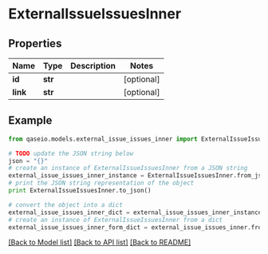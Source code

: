 # ExternalIssueIssuesInner


## Properties

Name | Type | Description | Notes
------------ | ------------- | ------------- | -------------
**id** | **str** |  | [optional] 
**link** | **str** |  | [optional] 

## Example

```python
from qaseio.models.external_issue_issues_inner import ExternalIssueIssuesInner

# TODO update the JSON string below
json = "{}"
# create an instance of ExternalIssueIssuesInner from a JSON string
external_issue_issues_inner_instance = ExternalIssueIssuesInner.from_json(json)
# print the JSON string representation of the object
print ExternalIssueIssuesInner.to_json()

# convert the object into a dict
external_issue_issues_inner_dict = external_issue_issues_inner_instance.to_dict()
# create an instance of ExternalIssueIssuesInner from a dict
external_issue_issues_inner_form_dict = external_issue_issues_inner.from_dict(external_issue_issues_inner_dict)
```
[[Back to Model list]](../README.md#documentation-for-models) [[Back to API list]](../README.md#documentation-for-api-endpoints) [[Back to README]](../README.md)


